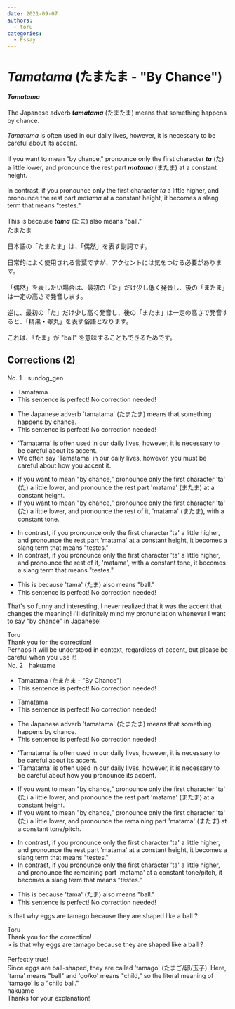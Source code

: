 ```yaml
---
date: 2021-09-07
authors:
  - toru
categories:
  - Essay
---
```


<h1 id="subject_show"><strong><em>Tamatama</strong></em> (たまたま - "By Chance")</h1>
<div class="date" hidden>Sep 7, 2021 19:40</div>
<div id="post"><div id="body_show_ori">
<strong><em>Tamatama</strong></em><br/><br/>The Japanese adverb <strong><em>tamatama</em></strong> (たまたま) means that something happens by chance.<br/><br/><em>Tamatama</em> is often used in our daily lives, however, it is necessary to be careful about its accent.<br/><br/>If you want to mean "by chance," pronounce only the first character <strong><em>ta</em></strong> (た) a little lower, and pronounce the rest part <strong><em>matama</em></strong> (またま) at a constant height.<br/><br/>In contrast, if you pronounce only the first character <em>ta</em> a little higher, and pronounce the rest part <em>matama</em> at a constant height, it becomes a slang term that means "testes."<br/><br/>This is because <strong><em>tama</em></strong> (たま) also means "ball."
</div></div>

<!-- more -->

<div id="post_ja"><div id="body_show_mo">
たまたま<br/><br/>日本語の「たまたま」は、「偶然」を表す副詞です。<br/><br/>日常的によく使用される言葉ですが、アクセントには気をつける必要があります。<br/><br/>「偶然」を表したい場合は、最初の「た」だけ少し低く発音し、後の「またま」は一定の高さで発音します。<br/><br/>逆に、最初の「た」だけ少し高く発音し、後の「またま」は一定の高さで発音すると、「精巣・睾丸」を表す俗語となります。<br/><br/>これは、「たま」が "ball" を意味することもできるためです。
</div></div>

## Corrections (2)
<div id="block"><div class="first_name"> No. 1　<span class="just_name">sundog_gen</span></div><div id="block2">
<ul class="correction_field">
<li class="incorrect">Tamatama</li>
<li class="corrected perfect">This sentence is perfect! No correction needed!</li>
</ul>
<ul class="correction_field">
<li class="incorrect">The Japanese adverb 'tamatama' (たまたま) means that something happens by chance.</li>
<li class="corrected perfect">This sentence is perfect! No correction needed!</li>
</ul>
<ul class="correction_field">
<li class="incorrect">'Tamatama' is often used in our daily lives, however, it is necessary to be careful about its accent.</li>
<li class="corrected correct">
We often say 'Tamatama' in our daily lives, however, you must be careful about how you accent it.
</li>
</ul>
<ul class="correction_field">
<li class="incorrect">If you want to mean "by chance," pronounce only the first character 'ta' (た) a little lower, and pronounce the rest part 'matama' (またま) at a constant height.</li>
<li class="corrected correct">
If you want to mean "by chance," pronounce only the first character 'ta' (た) a little lower, and pronounce the rest of it, 'matama' (またま), with a constant tone.
</li>
</ul>
<ul class="correction_field">
<li class="incorrect">In contrast, if you pronounce only the first character 'ta' a little higher, and pronounce the rest part 'matama' at a constant height, it becomes a slang term that means "testes."</li>
<li class="corrected correct">
In contrast, if you pronounce only the first character 'ta' a little higher, and pronounce the rest of it, 'matama', with a constant tone, it becomes a slang term that means "testes."
</li>
</ul>
<ul class="correction_field">
<li class="incorrect">This is because 'tama' (たま) also means "ball."</li>
<li class="corrected perfect">This sentence is perfect! No correction needed!</li>
</ul>
<p class="comment_small">
 That's so funny and interesting, I never realized that it was the accent that changes the meaning! I'll definitely mind my pronunciation whenever I want to say "by chance" in Japanese!
</p>

</div><div class="name"><span class="just_name">Toru</span><br>
Thank you for the correction!<br/>Perhaps it will be understood in context, regardless of accent, but please be careful when you use it!
</div>
</div>
<div id="block"><div class="first_name"> No. 2　<span class="just_name">hakuame</span></div><div id="block2">
<ul class="correction_field">
<li class="incorrect">Tamatama (たまたま - "By Chance")</li>
<li class="corrected perfect">This sentence is perfect! No correction needed!</li>
</ul>
<ul class="correction_field">
<li class="incorrect">Tamatama</li>
<li class="corrected perfect">This sentence is perfect! No correction needed!</li>
</ul>
<ul class="correction_field">
<li class="incorrect">The Japanese adverb 'tamatama' (たまたま) means that something happens by chance.</li>
<li class="corrected perfect">This sentence is perfect! No correction needed!</li>
</ul>
<ul class="correction_field">
<li class="incorrect">'Tamatama' is often used in our daily lives, however, it is necessary to be careful about its accent.</li>
<li class="corrected correct">
'Tamatama' is often used in our daily lives, however, it is necessary to be careful about <span class="f_blue">how you pronounce </span>its accent.
</li>
</ul>
<ul class="correction_field">
<li class="incorrect">If you want to mean "by chance," pronounce only the first character 'ta' (た) a little lower, and pronounce the rest part 'matama' (またま) at a constant height.</li>
<li class="corrected correct">
If you want to mean "by chance," pronounce only the first character 'ta' (た) a little lower, and pronounce the <span class="f_blue">remaining</span> part 'matama' (またま) at a constant <span class="f_blue">tone/pitch</span>.
</li>
</ul>
<ul class="correction_field">
<li class="incorrect">In contrast, if you pronounce only the first character 'ta' a little higher, and pronounce the rest part 'matama' at a constant height, it becomes a slang term that means "testes."</li>
<li class="corrected correct">
In contrast, if you pronounce only the first character 'ta' a little higher, and pronounce the <span class="f_blue">remaining</span> part 'matama' at a constant <span class="f_blue">tone/pitch</span>, it becomes a slang term that means "testes."
</li>
</ul>
<ul class="correction_field">
<li class="incorrect">This is because 'tama' (たま) also means "ball."</li>
<li class="corrected perfect">This sentence is perfect! No correction needed!</li>
</ul>
<p class="comment_small">
 is that why eggs are tamago because they are shaped like a ball ?
</p>

</div><div class="name"><span class="just_name">Toru</span><br>
Thank you for the correction!<br/>&gt; is that why eggs are tamago because they are shaped like a ball ?<br/><br/>Perfectly true!<br/>Since eggs are ball-shaped, they are called 'tamago' (たまご/卵/玉子). Here, 'tama' means "ball" and 'go/ko' means "child," so the literal meaning of 'tamago' is a "child ball."
</div>
<div class="name"><span class="just_name">hakuame</span><br>
Thanks for your explanation!
</div>
</div>

